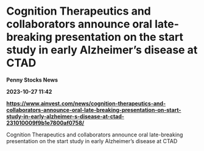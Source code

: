 # Cognition Therapeutics and collaborators announce oral late-breaking presentation on the start study in early Alzheimer’s disease at CTAD
**Penny Stocks News**

**2023-10-27 11:42**

**https://www.ainvest.com/news/cognition-therapeutics-and-collaborators-announce-oral-late-breaking-presentation-on-start-study-in-early-alzheimer-s-disease-at-ctad-231010009f9b1e7800af0758/**

Cognition Therapeutics and collaborators announce oral late-breaking presentation on the start study in early Alzheimer’s disease at CTAD